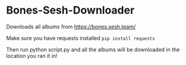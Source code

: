 # Bones-Sesh-Downloader
Downloads all albums from https://bones.sesh.team/

Make sure you have requests installed `pip install requests`

Then run python script.py and all the albums will be downloaded in the location you ran it in!
